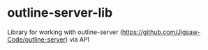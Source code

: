 # outline-server-lib
Library for working with outline-server (https://github.com/Jigsaw-Code/outline-server) via API
